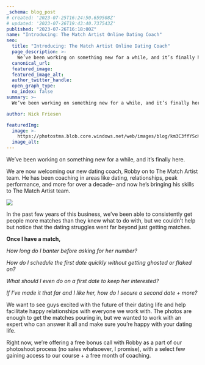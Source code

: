 ```yaml
---
_schema: blog_post
# created: '2023-07-25T16:24:50.659508Z'
# updated: '2023-07-26T19:43:40.737543Z'
published: "2023-07-26T16:18:00Z"
name: "Introducing: The Match Artist Online Dating Coach"
seo:
  title: "Introducing: The Match Artist Online Dating Coach"
  page_description: >-
    We’ve been working on something new for a while, and it’s finally here. We are now welcoming our new dating coach, Robby on to The Match Art
  canonical_url:
  featured_image:
  featured_image_alt:
  author_twitter_handle:
  open_graph_type:
  no_index: false
summary: >-
  We’ve been working on something new for a while, and it’s finally here. We are now welcoming our new dating coach, Robby on to The Match Artist team. He has been coaching in areas like dating, relationships, peak performance, and more for over a decade– and now he’s bringing his ...

author: Nick Friesen

featuredImg:
  image: >-
    https://photostma.blob.core.windows.net/web/images/blog/km3C3ffYScKWpAlVfnTA.jpg
  image_alt:
---
```



We’ve been working on something new for a while, and it’s finally here.

We are now welcoming our new dating coach, Robby on to The Match Artist team. He has been coaching in areas like dating, relationships, peak performance, and more for over a decade– and now he’s bringing his skills to The Match Artist team.

![](https://images.thematchartist.com/images/Missed%20Images/mAJl7IvSo6LRW49.jpg)

In the past few years of this business, we’ve been able to consistently get people more matches than they knew what to do with, but we couldn’t help but notice that the dating struggles went far beyond just getting matches.

**Once I have a match,**

_How long do I banter before asking for her number?_

_How do I schedule the first date quickly without getting ghosted or flaked on?_

_What should I even do on a first date to keep her interested?_

_If I’ve made it that far and I like her, how do I secure a second date + more?_

We want to see guys excited with the future of their dating life and help facilitate happy relationships with everyone we work with. The photos are enough to get the matches pouring in, but we wanted to work with an expert who can answer it all and make sure you’re happy with your dating life.

Right now, we’re offering a free bonus call with Robby as a part of our photoshoot process (no sales whatsoever, I promise), with a select few gaining access to our course + a free month of coaching.